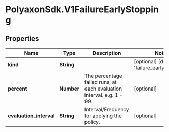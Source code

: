 # PolyaxonSdk.V1FailureEarlyStopping

## Properties
Name | Type | Description | Notes
------------ | ------------- | ------------- | -------------
**kind** | **String** |  | [optional] [default to 'failure_early_stopping']
**percent** | **Number** | The percentage failed runs, at each evaluation interval. e.g. 1 - 99. | [optional] 
**evaluation_interval** | **String** | Interval/Frequency for applying the policy. | [optional] 


